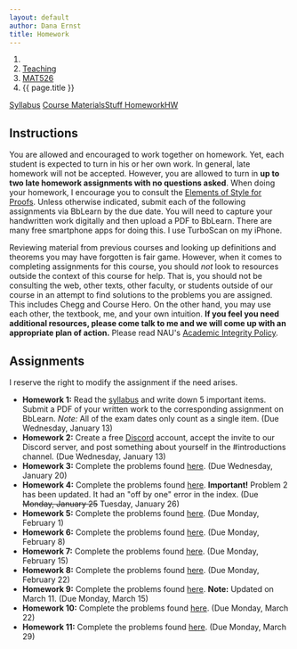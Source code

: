 ```yaml
---
layout: default
author: Dana Ernst
title: Homework
---
```


<ol class="breadcrumb">
  <li><a href="/"><i class="fa fa-home"></i></a></li>
  <li><a href="/teaching/">Teaching</a></li>
  <li><a href="/teaching/mat526s21">MAT526</a></li>
  <li class="active">{{ page.title }}</li>
</ol>

<div class="row">
<div class="col-xs-12">
<div class="btn-group btn-group-justified">
<a class="btn btn-default btn-success" href="{{site.baseurl}}/teaching/mat526s21/syllabus/">Syllabus</a>
<a class="btn btn-default btn-primary" href="{{site.baseurl}}/teaching/mat526s21/materials/">
<span class="hidden-xs">Course Materials</span><span class="visible-xs">Stuff</span>
</a>
<a class="btn btn-default btn-warning" href="{{site.baseurl}}/teaching/mat526s21/homework/">
<span class="hidden-xs">Homework</span><span class="visible-xs">HW</span>
</a>
<!-- <a class="btn btn-default btn-info" href="{{site.baseurl}}/teaching/mat526s21/journal/">Journal</a> -->
</div>
</div>
</div>

## Instructions ##
You are allowed and encouraged to work together on homework. Yet, each student is expected to turn in his or her own work. In general, late homework will not be accepted. However, you are allowed to turn in **up to two late homework assignments with no questions asked**. When doing your homework, I encourage you to consult the [Elements of Style for Proofs]({{site.baseurl}}/teaching/ElementsOfStyle.pdf). Unless otherwise indicated, submit each of the following assignments via BbLearn by the due date. You will need to capture your handwritten work digitally and then upload a PDF to BbLearn. There are many free smartphone apps for doing this. I use TurboScan on my iPhone.

Reviewing material from previous courses and looking up definitions and theorems you may have forgotten is fair game. However, when it comes to completing assignments for this course, you should *not* look to resources outside the context of this course for help.  That is, you should not be consulting the web, other texts, other faculty, or students outside of our course in an attempt to find solutions to the problems you are assigned.  This includes Chegg and Course Hero. On the other hand, you may use each other, the textbook, me, and your own intuition. **If you feel you need additional resources, please come talk to me and we will come up with an appropriate plan of action.** Please read NAU's [Academic Integrity Policy](https://www5.nau.edu/policies/Client/Details/828?whoIsLooking=Students&pertainsTo=All&sortDirection=Ascending&page=1).

## Assignments ##
I reserve the right to modify the assignment if the need arises.  

- **Homework 1:** Read the [syllabus]({{site.baseurl}}/teaching/mat526s21/syllabus/) and write down 5 important items. Submit a PDF of your written work to the corresponding assignment on BbLearn. *Note:*  All of the exam dates only count as a single item.  (Due Wednesday, January 13)
- **Homework 2:** Create a free [Discord](http://discord.com) account, accept the invite to our Discord server, and post something about yourself in the #introductions channel. (Due Wednesday, January 13)
- **Homework 3:** Complete the problems found [here]({{site.baseurl}}/teaching/mat526s21/526HW3.pdf). (Due Wednesday, January 20)
- **Homework 4:** Complete the problems found [here]({{site.baseurl}}/teaching/mat526s21/526HW4.pdf). **Important!** Problem 2 has been updated.  It had an "off by one" error in the index. (Due <s>Monday, January 25</s> Tuesday, January 26)
- **Homework 5:** Complete the problems found [here]({{site.baseurl}}/teaching/mat526s21/526HW5.pdf). (Due Monday, February 1)
- **Homework 6:** Complete the problems found [here]({{site.baseurl}}/teaching/mat526s21/526HW6.pdf). (Due Monday, February 8)
- **Homework 7:** Complete the problems found [here]({{site.baseurl}}/teaching/mat526s21/526HW7.pdf). (Due Monday, February 15)
- **Homework 8:** Complete the problems found [here]({{site.baseurl}}/teaching/mat526s21/526HW8.pdf). (Due Monday, February 22)
- **Homework 9:** Complete the problems found [here]({{site.baseurl}}/teaching/mat526s21/526HW9.pdf). **Note:** Updated on March 11. (Due Monday, March 15)
- **Homework 10:** Complete the problems found [here]({{site.baseurl}}/teaching/mat526s21/526HW10.pdf). (Due Monday, March 22)
- **Homework 11:** Complete the problems found [here]({{site.baseurl}}/teaching/mat526s21/526HW11.pdf). (Due Monday, March 29)

